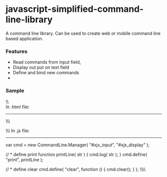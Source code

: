 # javascript-simplified-command-line-library
A command line library. Can be used to create web or mobile command line based application. 

### Features
* Read commands from input field,
* Display out put on text field
* Define and bind new commands
* 
### Sample
\\\\\
In .html file:
________

<script type="text/javascript" src="js/utils/commandline/core.js"></script>
<script type="text/javascript" src="js/utils/commandline/input.js"></script>
<script type="text/javascript" src="js/utils/commandline/display.js"></script>
<script type="text/javascript" src="js/utils/commandline/manager.js"></script>
\\\\\\

\\\\\\
In .js file:
________

var cmd = new CommandLine.Manager( "#xjx_input", "#xjx_display" );

// * define print
function printLine( str ) {
cmd.log( str );
}
cmd.define( "print", printLine );

// * define clear
cmd.define( "clear", function () {
cmd.clear();
} );
\\\\\\\
